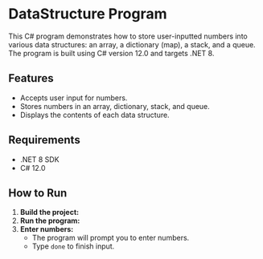 # DataStructure Program

This C# program demonstrates how to store user-inputted numbers into various data structures: an array, a dictionary (map), a stack, and a queue. The program is built using C# version 12.0 and targets .NET 8.

## Features

- Accepts user input for numbers.
- Stores numbers in an array, dictionary, stack, and queue.
- Displays the contents of each data structure.

## Requirements

- .NET 8 SDK
- C# 12.0

## How to Run

1. **Build the project:**
2. **Run the program:**
3. **Enter numbers:**
    - The program will prompt you to enter numbers.
    - Type `done` to finish input.
